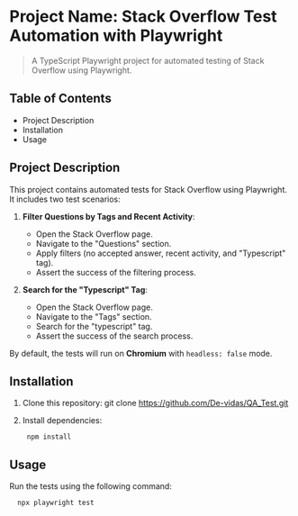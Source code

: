 # Project Name: Stack Overflow Test Automation with Playwright

> A TypeScript Playwright project for automated testing of Stack Overflow using Playwright.

## Table of Contents

- Project Description
- Installation
- Usage

## Project Description

This project contains automated tests for Stack Overflow using Playwright. It includes two test scenarios:

1. **Filter Questions by Tags and Recent Activity**:
    - Open the Stack Overflow page.
    - Navigate to the "Questions" section.
    - Apply filters (no accepted answer, recent activity, and "Typescript" tag).
    - Assert the success of the filtering process.

2. **Search for the "Typescript" Tag**:
    - Open the Stack Overflow page.
    - Navigate to the "Tags" section.
    - Search for the "typescript" tag.
    - Assert the success of the search process.

By default, the tests will run on **Chromium** with `headless: false` mode.

## Installation

1. Clone this repository:
   git clone https://github.com/De-vidas/QA_Test.git

2. Install dependencies:

        npm install

## Usage
Run the tests using the following command:
    
      npx playwright test
